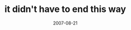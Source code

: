 ---
layout: base.njk
title : 'it didn&#39;t have to end this way' 
view_title : 'it didn&#39;t have to end this way' 
year : '2007' 
date : '2007-08-21' 
img_file : '/drawing/itdidnthavetoendthisway2.png' 
html_file : 'itdidnthavetoendthisway2' 
next_html : 'imheretosellyousomething.html' 
year_order : '106' 
permalink : "title/{{html_file}}.html"
---